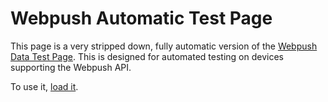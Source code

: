 # Webpush Automatic Test Page

This page is a very stripped down, fully automatic version of the
[Webpush Data Test Page](https://mozilla-services.github.io/WebPushDataTestPage/).
This is designed for automated testing on devices supporting the Webpush API.

To use it, [load it](https://jrconlin.github.io/Webpush_QA/).